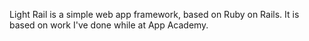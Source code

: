 Light Rail is a simple web app framework, based on Ruby on Rails. It is based on work I've done while at App Academy.